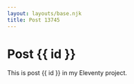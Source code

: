 ```yaml
---
layout: layouts/base.njk
title: Post 13745
---
```


# Post {{ id }}

This is post {{ id }} in my Eleventy project.
